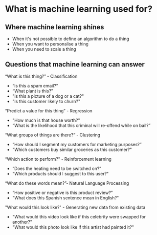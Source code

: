 # What is machine learning used for?

## Where machine learning shines

- When it's not possible to define an algorithm to do a thing
- When you want to personalise a thing
- When you need to scale a thing


## Questions that machine learning can answer

“What is this thing?” - Classification
- “Is this a spam email?”
- “What plant is this?”
- "Is this a picture of a dog or a cat?"
- "Is this customer likely to churn?"

“Predict a value for this thing” - Regression
- "How much is that house worth?"
- “What is the likelihood that this criminal will re-offend while on bail?”

“What groups of things are there?” - Clustering
- “How should I segment my customers for marketing purposes?”
- "Which customers buy similar groceries as this customer?"

“Which action to perform?” - Reinforcement learning
- “Does the heating need to be switched on?”
- "Which products should I suggest to this user?"

“What do these words mean?”- Natural Language Processing
- “How positive or negative is this product review?”
- "What does this Spanish sentence mean in English?"

"What would this look like?" - Generating new data from existing data
- "What would this video look like if this celebrity were swapped for another?"
- "What would this photo look like if this artist had painted it?"
